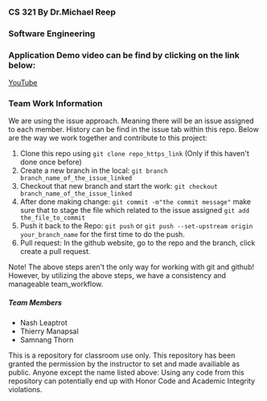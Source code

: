 <h3>CS 321 By Dr.Michael Reep</h3>
<h3>Software Engineering</h3>

<h3>Application Demo video can be find by clicking on the link below:</h3>
<a href="https://youtu.be/ZldR9ak2TmE">YouTube</a>

<h3>Team Work Information</h3>
<p>We are using the issue approach. Meaning there will be an issue assigned to each member. History can be find in the issue tab within this repo. Below are the way we work together and contribute to this project:</p>
<ol>
  <li>Clone this repo using <code>git clone repo_https_link</code> (Only if this haven't done once before)</li>
  <li>Create a new branch in the local: <code>git branch branch_name_of_the_issue_linked</code></li>
  <li>Checkout that new branch and start the work: <code>git checkout branch_name_of_the_issue_linked</code></li>
  <li>After done making change: <code>git commit -m"the commit message"</code> make sure that to stage the file which related to the issue assigned <code>git add the_file_to_commit</code></li>
  <li>Push it back to the Repo: <code>git push</code> or <code>git push --set-upstream origin your_branch_name</code> for the first time to do the push.</li>
  <li>Pull request: In the github website, go to the repo and the branch, click create a pull request.</li>
</ol>
<p>Note! The above steps aren't the only way for working with git and github! However, by utilizing the above steps, we have a consistency and manageable team_workflow.</p>

<h5>Team Members</h5>
<ul>
  <li>Nash Leaptrot</li>
  <li>Thierry Manapsal</li>
  <li>Samnang Thorn</li>
</ul>

<p>This is a repository for classroom use only. 
  This repository has been granted the permission by the instructor to set and made availiable as public. 
  Anyone except the name listed above: Using any code from this repository can potentially end up with Honor Code and Academic Integrity violations.</p>
